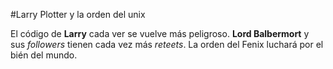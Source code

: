 #Larry Plotter y la orden del unix

El código de **Larry** cada ver se vuelve más peligroso.
**Lord Balbermort** y sus *followers* tienen cada vez más *reteets*.
La orden del Fenix luchará por el bién del mundo.